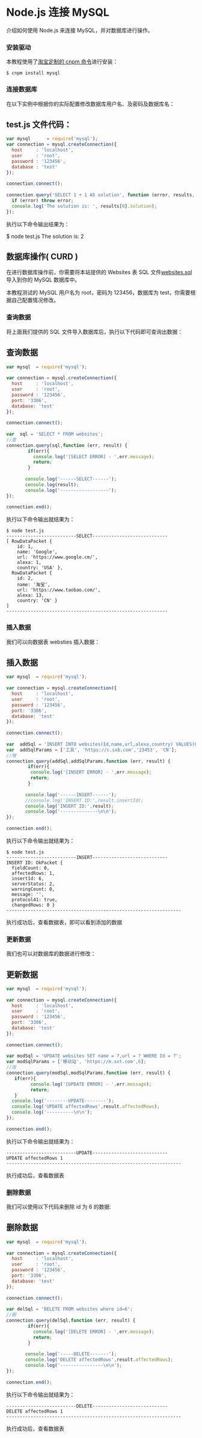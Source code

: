 # Node.js 连接 MySQL

介绍如何使用 Node.js 来连接 MySQL，并对数据库进行操作。

### 安装驱动

本教程使用了[淘宝定制的 cnpm 命令](https://www.runoob.com/nodejs/nodejs-npm.html#taobaonpm)进行安装：

```
$ cnpm install mysql
```

### 连接数据库

在以下实例中根据你的实际配置修改数据库用户名、及密码及数据库名：

## test.js 文件代码：

```javascript
var mysql      = require('mysql');
var connection = mysql.createConnection({
  host     : 'localhost',
  user     : 'root',
  password : '123456',
  database : 'test'
});
 
connection.connect();
 
connection.query('SELECT 1 + 1 AS solution', function (error, results, fields) {
  if (error) throw error;
  console.log('The solution is: ', results[0].solution);
});
```

执行以下命令输出结果为：

$ node test.js
The solution is: 2



## 数据库操作( CURD )

在进行数据库操作前，你需要将本站提供的 Websites 表 SQL 文件[websites.sql](https://static.runoob.com/download/websites.sql) 导入到你的 MySQL 数据库中。

本教程测试的 MySQL 用户名为 root，密码为 123456，数据库为 test，你需要根据自己配置情况修改。

### 查询数据

将上面我们提供的 SQL 文件导入数据库后，执行以下代码即可查询出数据：

## 查询数据

```javascript
var mysql  = require('mysql');  
 
var connection = mysql.createConnection({     
  host     : 'localhost',       
  user     : 'root',              
  password : '123456',       
  port: '3306',                   
  database: 'test' 
}); 
 
connection.connect();
 
var  sql = 'SELECT * FROM websites';
//查
connection.query(sql,function (err, result) {
        if(err){
          console.log('[SELECT ERROR] - ',err.message);
          return;
        }
 
       console.log('------SELECT------');
       console.log(result);
       console.log('------------------');  
});
 
connection.end();
```

执行以下命令输出就结果为：

```
$ node test.js
--------------------------SELECT----------------------------
[ RowDataPacket {
    id: 1,
    name: 'Google',
    url: 'https://www.google.cm/',
    alexa: 1,
    country: 'USA' },
  RowDataPacket {
    id: 2,
    name: '淘宝',
    url: 'https://www.taobao.com/',
    alexa: 13,
    country: 'CN' }
]
------------------------------------------------------------
```

### 插入数据

我们可以向数据表 websties 插入数据：

## 插入数据

```javascript
var mysql  = require('mysql');  
 
var connection = mysql.createConnection({     
  host     : 'localhost',       
  user     : 'root',              
  password : '123456',       
  port: '3306',                   
  database: 'test' 
}); 
 
connection.connect();
 
var  addSql = 'INSERT INTO websites(Id,name,url,alexa,country) VALUES(0,?,?,?,?)';
var  addSqlParams = ['工具', 'https://c.sxb.com','23453', 'CN'];
//增
connection.query(addSql,addSqlParams,function (err, result) {
        if(err){
         console.log('[INSERT ERROR] - ',err.message);
         return;
        }        
 
       console.log('------INSERT------');
       //console.log('INSERT ID:',result.insertId);        
       console.log('INSERT ID:',result);        
       console.log('--------------\n\n');  
});
 
connection.end();
```

执行以下命令输出就结果为：

```
$ node test.js
--------------------------INSERT----------------------------
INSERT ID: OkPacket {
  fieldCount: 0,
  affectedRows: 1,
  insertId: 6,
  serverStatus: 2,
  warningCount: 0,
  message: '',
  protocol41: true,
  changedRows: 0 }
-----------------------------------------------------------------
```

执行成功后，查看数据表，即可以看到添加的数据

### 更新数据

我们也可以对数据库的数据进行修改：

## 更新数据

```javascript
var mysql  = require('mysql');  
 
var connection = mysql.createConnection({     
  host     : 'localhost',       
  user     : 'root',              
  password : '123456',       
  port: '3306',                   
  database: 'test' 
}); 
 
connection.connect();
 
var modSql = 'UPDATE websites SET name = ?,url = ? WHERE Id = ?';
var modSqlParams = ['移动站', 'https://m.sxt.com',6];
//改
connection.query(modSql,modSqlParams,function (err, result) {
   if(err){
         console.log('[UPDATE ERROR] - ',err.message);
         return;
   }        
  console.log('--------UPDATE--------');
  console.log('UPDATE affectedRows',result.affectedRows);
  console.log('----------\n\n');
});
 
connection.end();
```

执行以下命令输出就结果为：

```
--------------------------UPDATE----------------------------
UPDATE affectedRows 1
-----------------------------------------------------------------
```

执行成功后，查看数据表

### 删除数据

我们可以使用以下代码来删除 id 为 6 的数据:

## 删除数据

```javascript
var mysql  = require('mysql');  
 
var connection = mysql.createConnection({     
  host     : 'localhost',       
  user     : 'root',              
  password : '123456',       
  port: '3306',                   
  database: 'test' 
}); 
 
connection.connect();
 
var delSql = 'DELETE FROM websites where id=6';
//删
connection.query(delSql,function (err, result) {
        if(err){
          console.log('[DELETE ERROR] - ',err.message);
          return;
        }        
 
       console.log('-----DELETE-------');
       console.log('DELETE affectedRows',result.affectedRows);
       console.log('----------------\n\n');  
});
 
connection.end();
```

执行以下命令输出就结果为：

```
--------------------------DELETE----------------------------
DELETE affectedRows 1
-----------------------------------------------------------------
```

执行成功后，查看数据表